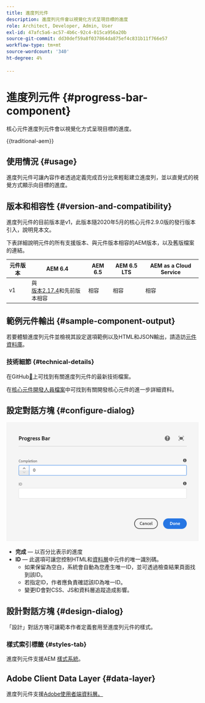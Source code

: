 ```yaml
---
title: 進度列元件
description: 進度列元件會以視覺化方式呈現目標的進度
role: Architect, Developer, Admin, User
exl-id: 47afc5a6-ac57-4b6c-92c4-015ca956a20b
source-git-commit: dd30def59a8f037864da875ef4c831b11f766e57
workflow-type: tm+mt
source-wordcount: '340'
ht-degree: 4%

---
```



# 進度列元件 {#progress-bar-component}

核心元件進度列元件會以視覺化方式呈現目標的進度。

{{traditional-aem}}

## 使用情況 {#usage}

進度列元件可讓內容作者透過定義完成百分比來輕鬆建立進度列，並以直覺式的視覺方式顯示向目標的進度。

## 版本和相容性 {#version-and-compatibility}

進度列元件的目前版本是v1，此版本隨2020年5月的核心元件2.9.0版的發行版本引入，說明見本文。

下表詳細說明元件的所有支援版本、與元件版本相容的AEM版本，以及舊版檔案的連結。

| 元件版本 | AEM 6.4 | AEM 6.5 | AEM 6.5 LTS | AEM as a Cloud Service |
|---|---|---|---|---|
| v1 | 與<br>[版本2.17.4](/help/versions.md)和先前版本相容 | 相容 | 相容 | 相容 |

## 範例元件輸出 {#sample-component-output}

若要體驗進度列元件並檢視其設定選項範例以及HTML和JSON輸出，請造訪[元件資料庫](https://adobe.com/go/aem_cmp_library_progressbar)。

### 技術細節 {#technical-details}

在GitHub[&#128279;](https://adobe.com/go/aem_cmp_tech_progress_v1)上可找到有關進度列元件的最新技術檔案。

在[核心元件開發人員檔案](/help/developing/overview.md)中可找到有關開發核心元件的進一步詳細資料。

## 設定對話方塊 {#configure-dialog}

![進度列元件的編輯對話方塊](/help/assets/progress-bar-edit.png)

* **完成** — 以百分比表示的進度
* **ID** — 此選項可讓您控制HTML和[資料層](/help/developing/data-layer/overview.md)中元件的唯一識別碼。
   * 如果保留為空白，系統會自動為您產生唯一ID，並可透過檢查結果頁面找到該ID。
   * 若指定ID，作者應負責確認該ID為唯一ID。
   * 變更ID會對CSS、JS和資料層追蹤造成影響。

## 設計對話方塊 {#design-dialog}

「設計」對話方塊可讓範本作者定義套用至進度列元件的樣式。

### 樣式索引標籤 {#styles-tab}

進度列元件支援AEM [樣式系統](/help/get-started/authoring.md#component-styling)。

## Adobe Client Data Layer {#data-layer}

進度列元件支援[Adobe使用者端資料層。](/help/developing/data-layer/overview.md)
